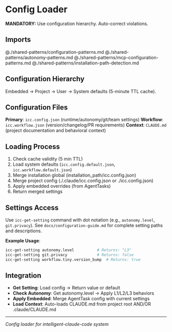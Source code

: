 # Config Loader

**MANDATORY:** Use configuration hierarchy. Auto-correct violations.

## Imports
@./shared-patterns/configuration-patterns.md
@./shared-patterns/autonomy-patterns.md
@./shared-patterns/mcp-configuration-patterns.md
@./shared-patterns/installation-path-detection.md

## Configuration Hierarchy
Embedded → Project → User → System defaults (5-minute TTL cache).

## Configuration Files
**Primary**: `icc.config.json` (runtime/autonomy/git/team settings)
**Workflow**: `icc.workflow.json` (version/changelog/PR requirements)
**Context**: `CLAUDE.md` (project documentation and behavioral context)

## Loading Process
1. Check cache validity (5 min TTL)
2. Load system defaults (`icc.config.default.json`, `icc.workflow.default.json`)
3. Merge installation global (installation_path/icc.config.json)
4. Merge project config (./.claude/icc.config.json or ./icc.config.json)
5. Apply embedded overrides (from AgentTasks)
6. Return merged settings

## Settings Access
Use `icc-get-setting` command with dot notation (e.g., `autonomy.level`, `git.privacy`).
See `docs/configuration-guide.md` for complete setting paths and descriptions.

**Example Usage**:
```bash
icc-get-setting autonomy.level          # Returns: "L3"
icc-get-setting git.privacy             # Returns: false
icc-get-setting workflow.tiny.version_bump  # Returns: true
```

## Integration
- **Get Setting**: Load config → Return value or default
- **Check Autonomy**: Get autonomy.level → Apply L1/L2/L3 behaviors
- **Apply Embedded**: Merge AgentTask config with current settings
- **Load Context**: Auto-loads CLAUDE.md from project root AND/OR .claude/CLAUDE.md

---
*Config loader for intelligent-claude-code system*